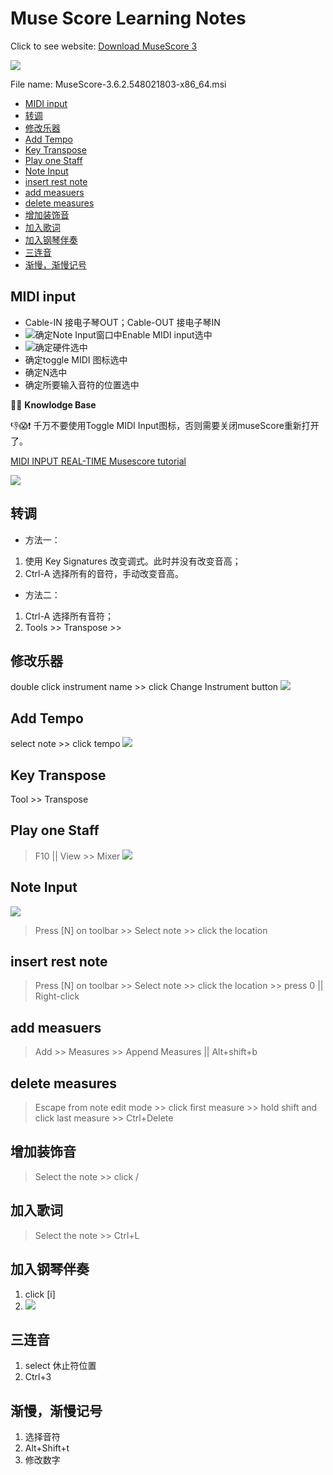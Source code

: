 <h1>Muse Score Learning Notes</h1>

Click to see website: [Download MuseScore 3](https://musescore.org/en/download)

![](image/../images/download.png)

File name: MuseScore-3.6.2.548021803-x86_64.msi

- [MIDI input](#midi-input)
- [转调](#转调)
- [修改乐器](#修改乐器)
- [Add Tempo](#add-tempo)
- [Key Transpose](#key-transpose)
- [Play one Staff](#play-one-staff)
- [Note Input](#note-input)
- [insert rest note](#insert-rest-note)
- [add measuers](#add-measuers)
- [delete measures](#delete-measures)
- [增加装饰音](#增加装饰音)
- [加入歌词](#加入歌词)
- [加入钢琴伴奏](#加入钢琴伴奏)
- [三连音](#三连音)
- [渐慢，渐慢记号](#渐慢渐慢记号)

## MIDI input
* Cable-IN 接电子琴OUT；Cable-OUT 接电子琴IN
* ![确定Note Input窗口中Enable MIDI input选中](images/enableMIDI.png)
* ![确定硬件选中](images/USB-MIDI.png)
* 确定toggle MIDI 图标选中
* 确定N选中
* 确定所要输入音符的位置选中
 
🔔💡 **Knowlodge Base**

👎😱❗️ 千万不要使用Toggle MIDI Input图标，否则需要关闭museScore重新打开了。

[MIDI INPUT REAL-TIME Musescore tutorial ](https://www.youtube.com/watch?v=off0LnIE4MM)

![](images/realtimeMIDI.png)

## 转调
* 方法一：
1. 使用 Key Signatures 改变调式。此时并没有改变音高；
2. Ctrl-A 选择所有的音符，手动改变音高。

* 方法二：
1. Ctrl-A 选择所有音符；
2. Tools >> Transpose >>


## 修改乐器
double click instrument name >> click Change Instrument button
![](images/changeInstrument.png)

## Add Tempo
select note >> click tempo
![](images/tempo.png)

## Key Transpose
Tool >> Transpose

## Play one Staff
> F10 || View >> Mixer
![](images/muteStaff.png)

## Note Input
![](images/addNote.png)
> Press [N] on toolbar >> Select note >> click the location

## insert rest note
> Press [N] on toolbar >> Select note >> click the location >> press 0 || Right-click

## add measuers
> Add >> Measures >> Append Measures || Alt+shift+b

## delete measures

> Escape from note edit mode >> click first measure >> hold shift and click last measure >> Ctrl+Delete

## 增加装饰音
> Select the note >> click /

## 加入歌词
> Select the note >> Ctrl+L

## 加入钢琴伴奏
1. click [i]
2. ![](images/加入钢琴伴奏谱.png)

## 三连音
1. select 休止符位置
2. Ctrl+3

## 渐慢，渐慢记号
1. 选择音符
2. Alt+Shift+t
3. 修改数字






